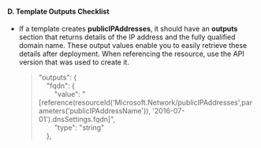 <br><h4><b>D. Template Outputs Checklist</b></h4> 
<ul>
<li>If a template creates <strong>publicIPAddresses</strong>,  it should have an <strong>outputs</strong> section  that returns details of the IP address and the fully qualified domain name.  These output values enable you to easily retrieve these details after  deployment. When referencing the resource, use the API version that was used to  create it. 
  <blockquote>
    <p>&quot;outputs&quot;:  {<br>
      &nbsp;&nbsp;&nbsp; &quot;fqdn&quot;: {<br>
      &nbsp;&nbsp;&nbsp;&nbsp;&nbsp;&nbsp;&nbsp; &quot;value&quot;:  &quot;[reference(resourceId('Microsoft.Network/publicIPAddresses',parameters('publicIPAddressName')),  '2016-07-01').dnsSettings.fqdn]&quot;,<br>
      &nbsp;&nbsp;&nbsp;&nbsp;&nbsp;&nbsp;&nbsp; &quot;type&quot;: &quot;string&quot;<br>
      &nbsp;&nbsp;&nbsp; }, </p>
  </blockquote>
</li>
</ul>
